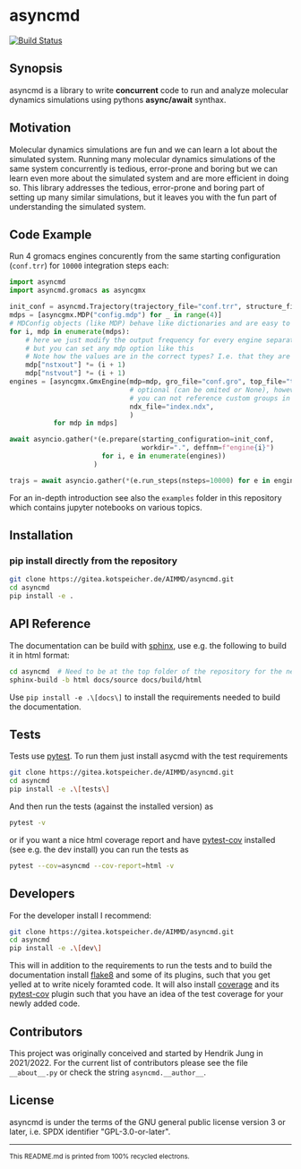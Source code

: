 # asyncmd

[![Build Status](https://drone.kotspeicher.de/api/badges/AIMMD/asyncmd/status.svg)](https://drone.kotspeicher.de/AIMMD/asyncmd)

## Synopsis

asyncmd is a library to write **concurrent** code to run and analyze molecular dynamics simulations using pythons **async/await** synthax.

## Motivation

Molecular dynamics simulations are fun and we can learn a lot about the simulated system. Running many molecular dynamics simulations of the same system concurrently is tedious, error-prone and boring but we can learn even more about the simulated system and are more efficient in doing so.
This library addresses the tedious, error-prone and boring part of setting up many similar simulations, but it leaves you with the fun part of understanding the simulated system.

## Code Example

Run 4 gromacs engines concurently from the same starting configuration (`conf.trr`) for `10000` integration steps each:

```python
import asyncmd
import asyncmd.gromacs as asyncgmx

init_conf = asyncmd.Trajectory(trajectory_file="conf.trr", structure_file="conf.gro")
mdps = [asyncgmx.MDP("config.mdp") for _ in range(4)]
# MDConfig objects (like MDP) behave like dictionaries and are easy to modify
for i, mdp in enumerate(mdps):
    # here we just modify the output frequency for every engine separately
    # but you can set any mdp option like this
    # Note how the values are in the correct types? I.e. that they are ints?
    mdp["nstxout"] *= (i + 1)
    mdp["nstvout"] *= (i + 1)
engines = [asyncgmx.GmxEngine(mdp=mdp, gro_file="conf.gro", top_file="topol.top",
                              # optional (can be omited or None), however naturally without an index file
                              # you can not reference custom groups in the .mdp-file or MDP object
                              ndx_file="index.ndx",
                              )
           for mdp in mdps]

await asyncio.gather(*(e.prepare(starting_configuration=init_conf,
                                 workdir=".", deffnm=f"engine{i}")
                       for i, e in enumerate(engines))
                     )

trajs = await asyncio.gather(*(e.run_steps(nsteps=10000) for e in engines))
```

For an in-depth introduction see also the `examples` folder in this repository which contains jupyter notebooks on various topics.

## Installation

### pip install directly from the repository

```bash
git clone https://gitea.kotspeicher.de/AIMMD/asyncmd.git
cd asyncmd
pip install -e .
```

## API Reference

The documentation can be build with [sphinx], use e.g. the following to build it in html format:

```bash
cd asyncmd  # Need to be at the top folder of the repository for the next line to work
sphinx-build -b html docs/source docs/build/html
```

Use ```pip install -e .\[docs\]``` to install the requirements needed to build the documentation.

## Tests

Tests use [pytest]. To run them just install asycmd with the test requirements

```bash
git clone https://gitea.kotspeicher.de/AIMMD/asyncmd.git
cd asyncmd
pip install -e .\[tests\]
```

And then run the tests (against the installed version) as

```bash
pytest -v
```

or if you want a nice html coverage report and have [pytest-cov] installed (see
 e.g. the dev install) you can run the tests as

```bash
pytest --cov=asyncmd --cov-report=html -v
```

## Developers

For the developer install I recommend:

```bash
git clone https://gitea.kotspeicher.de/AIMMD/asyncmd.git
cd asyncmd
pip install -e .\[dev\]
```

This will in addition to the requirements to run the tests and to build the documentation install [flake8] and some of its plugins, such that you get yelled at to write nicely foramted code. It will also install [coverage] and its [pytest-cov] plugin such that you have an idea of the test coverage for your newly added code.

## Contributors

This project was originally conceived and started by Hendrik Jung in 2021/2022. For the current list of contributors please see the file ```__about__.py``` or check the string ```asyncmd.__author__```.

## License

asyncmd is under the terms of the GNU general public license version 3 or later, i.e. SPDX identifier "GPL-3.0-or-later".

---
<sub>This README.md is printed from 100% recycled electrons.</sub>

[sphinx]: https://www.sphinx-doc.org/en/master/index.html
[flake8]: https://pypi.org/project/flake8/
[pytest]: https://docs.pytest.org/en/latest/
[pytest-cov]: https://pypi.org/project/pytest-cov/
[coverage]: https://pypi.org/project/coverage/
